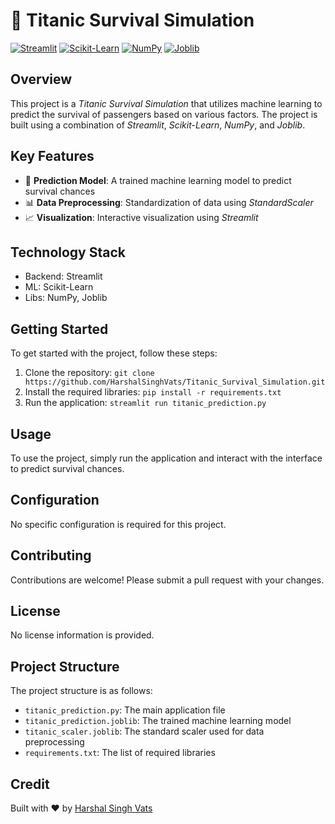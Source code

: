 # 🚢 Titanic Survival Simulation
[![Streamlit](https://img.shields.io/badge/Streamlit-FF4B4B?style=for-the-badge&logo=streamlit&logoColor=white)](https://streamlit.io/)
[![Scikit-Learn](https://img.shields.io/badge/Scikit--Learn-F7931E?style=for-the-badge&logo=scikit-learn&logoColor=white)](https://scikit-learn.org/)
[![NumPy](https://img.shields.io/badge/NumPy-013243?style=for-the-badge&logo=numpy&logoColor=white)](https://numpy.org/)
[![Joblib](https://img.shields.io/badge/Joblib-87CEEB?style=for-the-badge&logo=joblib&logoColor=white)](https://joblib.readthedocs.io/)

## Overview
This project is a *Titanic Survival Simulation* that utilizes machine learning to predict the survival of passengers based on various factors. The project is built using a combination of *Streamlit*, *Scikit-Learn*, *NumPy*, and *Joblib*.

## Key Features
* 🚀 **Prediction Model**: A trained machine learning model to predict survival chances
* 📊 **Data Preprocessing**: Standardization of data using *StandardScaler*
* 📈 **Visualization**: Interactive visualization using *Streamlit*

## Technology Stack
* Backend: Streamlit
* ML: Scikit-Learn
* Libs: NumPy, Joblib

## Getting Started
To get started with the project, follow these steps:
1. Clone the repository: `git clone https://github.com/HarshalSinghVats/Titanic_Survival_Simulation.git`
2. Install the required libraries: `pip install -r requirements.txt`
3. Run the application: `streamlit run titanic_prediction.py`

## Usage
To use the project, simply run the application and interact with the interface to predict survival chances.

## Configuration
No specific configuration is required for this project.

## Contributing
Contributions are welcome! Please submit a pull request with your changes.

## License
No license information is provided.

## Project Structure
The project structure is as follows:
* `titanic_prediction.py`: The main application file
* `titanic_prediction.joblib`: The trained machine learning model
* `titanic_scaler.joblib`: The standard scaler used for data preprocessing
* `requirements.txt`: The list of required libraries

## Credit
Built with ❤️ by [Harshal Singh Vats](https://github.com/HarshalSinghVats)